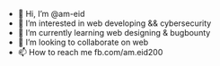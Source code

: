 - 👋 Hi, I’m @am-eid
- 👀 I’m interested in web developing && cybersecurity
- 🌱 I’m currently learning web designing & bugbounty
- 💞️ I’m looking to collaborate on web
- 📫 How to reach me fb.com/am.eid200
<!---
am-eid/am-eid is a ✨ special ✨ repository because its `README.md` (this file) appears on your GitHub profile.
You can click the Preview link to take a look at your changes.
--->
